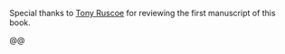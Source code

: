 Special thanks to [Tony Ruscoe](http://ruscoe.net/) for reviewing the first manuscript of this book.

@@